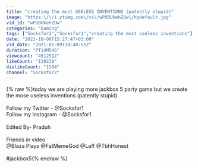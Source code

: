 ```yaml
---
title: "creating the most USELESS INVENTIONS (patently stupid)"
image: "https:\/\/i.ytimg.com\/vi\/wPUBUkehZUw\/hqdefault.jpg"
vid_id: "wPUBUkehZUw"
categories: "Gaming"
tags: ["Socksfor2","Socksfor1","creating the most useless inventions"]
date: "2021-10-08T15:27:47+03:00"
vid_date: "2021-01-09T18:40:55Z"
duration: "PT14M54S"
viewcount: "4512512"
likeCount: "119239"
dislikeCount: "1504"
channel: "Socksfor2"
---
```

{% raw %}today we are playing more jackbox 5 party game but we create the mose useless inventions (patently stupid)<br /><br />Follow my Twitter - @Socksfor1<br />Follow my Instagram - @Socksfor1<br /><br />Edited By- Praduh<br /><br />Friends in video <br />@Blaza Plays @FatMemeGod @Laff @TbhHonest <br /><br />#jackbox5{% endraw %}
